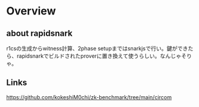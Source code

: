 
# Overview

## about rapidsnark
r1csの生成からwitness計算、2phase setupまではsnarkjsで行い。鍵ができたら、rapidsnarkでビルドされたproverに置き換えて使うらしい。なんじゃそりゃ。


## Links
https://github.com/kokeshiM0chi/zk-benchmark/tree/main/circom